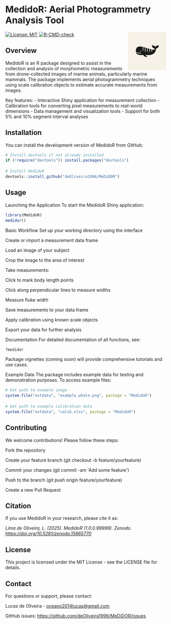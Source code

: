 
# MedidoR: Aerial Photogrammetry Analysis Tool

<img src="man/figures/logo.png" align="right" width="120"/>

[![License: MIT](https://img.shields.io/badge/License-MIT-yellow.svg)](https://opensource.org/licenses/MIT) [![R-CMD-check](https://github.com/deOliveira1996/MedidoR/actions/workflows/R-CMD-check.yaml/badge.svg)](https://github.com/deOliveira1996/MedidoR/actions/workflows/R-CMD-check.yaml)

## Overview

MedidoR is an R package designed to assist in the collection and analysis of morphometric measurements from drone-collected images of marine animals, particularly marine mammals. The package implements aerial photogrammetry techniques using scale calibration objects to estimate accurate measurements from images.

Key features: - Interactive Shiny application for measurement collection - Calibration tools for converting pixel measurements to real-world dimensions - Data management and visualization tools - Support for both 5% and 10% segment interval analyses

## Installation

You can install the development version of MedidoR from GitHub:

``` r
# Install devtools if not already installed
if (!require("devtools")) install.packages("devtools")

# Install MedidoR
devtools::install_github("deOliveira1996/MeDiDOR")
```

## Usage

Launching the Application To start the MedidoR Shiny application:

``` r
library(MedidoR)
medidor()
```

Basic Workflow Set up your working directory using the interface

Create or import a measurement data frame

Load an image of your subject

Crop the image to the area of interest

Take measurements:

Click to mark body length points

Click along perpendicular lines to measure widths

Measure fluke width

Save measurements to your data frame

Apply calibration using known scale objects

Export your data for further analysis

Documentation For detailed documentation of all functions, see:

``` r
?medidor
```

Package vignettes (coming soon) will provide comprehensive tutorials and use cases.

Example Data The package includes example data for testing and demonstration purposes. To access example files:

``` r
# Get path to example image
system.file("extdata", "example_whale.png", package = "MedidoR")

# Get path to example calibration data
system.file("extdata", "calib.xlsx", package = "MedidoR")
```

## Contributing

We welcome contributions! Please follow these steps:

Fork the repository

Create your feature branch (git checkout -b feature/yourfeature)

Commit your changes (git commit -am 'Add some feature')

Push to the branch (git push origin feature/yourfeature)

Create a new Pull Request

## Citation

If you use MedidoR in your research, please cite it as:

*Lima de Oliveira, L. (2025). MedidoR (1.0.0.99999). Zenodo. <https://doi.org/10.5281/zenodo.15865770>*

## License

This project is licensed under the MIT License - see the LICENSE file for details.

## Contact

For questions or support, please contact:

Lucas de Oliveira - [oceano2014lucas\@gmail.com](mailto:oceano2014lucas@gmail.com)

GitHub issues: <https://github.com/deOliveira1996/MeDiDOR/issues>
